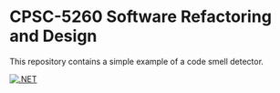 # CPSC-5260 Software Refactoring and Design

This repository contains a simple example of a code smell detector.

[![.NET](https://github.com/Sntai20/CPSC-5260-Software-Refactoring-And-Design/actions/workflows/dotnet.yml/badge.svg)](https://github.com/Sntai20/CPSC-5260-Software-Refactoring-And-Design/actions/workflows/dotnet.yml)